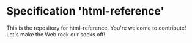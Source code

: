 
# Specification 'html-reference'

This is the repository for html-reference. You're welcome to contribute! Let's make the Web rock our socks
off!

